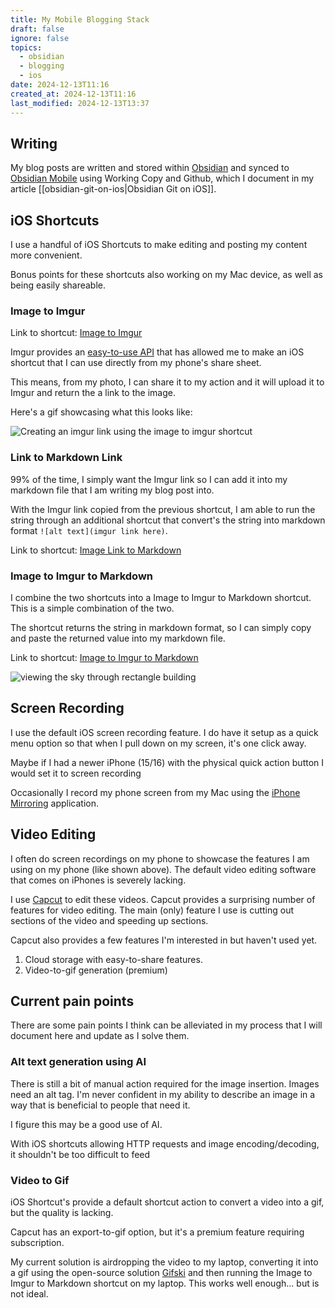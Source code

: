 ```yaml
---
title: My Mobile Blogging Stack
draft: false
ignore: false
topics:
  - obsidian
  - blogging
  - ios
date: 2024-12-13T11:16
created_at: 2024-12-13T11:16
last_modified: 2024-12-13T13:37
---
```


## Writing

My blog posts are written and stored within [Obsidian](https://obsidian.md/) and synced to [Obsidian Mobile](https://obsidian.md/mobile) using Working Copy and Github, which I document in my article [[obsidian-git-on-ios|Obsidian Git on iOS]].

## iOS Shortcuts

I use a handful of iOS Shortcuts to make editing and posting my content more convenient. 

Bonus points for these shortcuts also working on my Mac device, as well as being easily shareable.

### Image to Imgur

Link to shortcut: [Image to Imgur](https://www.icloud.com/shortcuts/29967716bf954cdaa81a5f66d9b1aaa3)

Imgur provides an [easy-to-use API](https://apidocs.imgur.com/) that has allowed me to make an iOS shortcut that I can use directly from my phone's share sheet. 

This means, from my photo, I can share it to my action and it will upload it to Imgur and return the a link to the image.

Here's a gif showcasing what this looks like:

![Creating an imgur link using the image to imgur shortcut](https://i.imgur.com/d4UHkEr.gif)

### Link to Markdown Link

99% of the time, I simply want the Imgur link so I can add it into my markdown file that I am writing my blog post into.

With the Imgur link copied from the previous shortcut, I am able to run the string through an additional shortcut that convert's the string into markdown format `![alt text](imgur link here)`.

Link to shortcut: [Image Link to Markdown](https://www.icloud.com/shortcuts/009b724a598a4931a3abdee49dd31f61)

### Image to Imgur to Markdown

I combine the two shortcuts into a Image to Imgur to Markdown shortcut. This is a simple combination of the two.

The shortcut returns the string in markdown format, so I can simply copy and paste the returned value into my markdown file.

Link to shortcut: [Image to Imgur to Markdown](https://www.icloud.com/shortcuts/ac1a413814244e48a191ad5c3aab4dd1)

![viewing the sky through rectangle building](https://i.imgur.com/G5GgecM.gif)

## Screen Recording

I use the default iOS screen recording feature. I do have it setup as a quick menu option so that when I pull down on my screen, it's one click away.

Maybe if I had a newer iPhone (15/16) with the physical quick action button I would set it to screen recording

Occasionally I record my phone screen from my Mac using the [iPhone Mirroring](https://support.apple.com/en-us/120421) application.

## Video Editing

I often do screen recordings on my phone to showcase the features I am using on my phone (like shown above). The default video editing software that comes on iPhones is severely lacking.

I use [Capcut](https://www.capcut.com/) to edit these videos. Capcut provides a surprising number of features for video editing. The main (only) feature I use is cutting out sections of the video and speeding up sections.

Capcut also provides a few features I'm interested in but haven't used yet.

1. Cloud storage with easy-to-share features.
2. Video-to-gif generation (premium)

## Current pain points

There are some pain points I think can be alleviated in my process that I will document here and update as I solve them.

### Alt text generation using AI

There is still a bit of manual action required for the image insertion. Images need an alt tag. I'm never confident in my ability to describe an image in a way that is beneficial to people that need it.

I figure this may be a good use of AI.

With iOS shortcuts allowing HTTP requests and image encoding/decoding, it shouldn't be too difficult to feed

### Video to Gif

iOS Shortcut's provide a default shortcut action to convert a video into a gif, but the quality is lacking.

Capcut has an export-to-gif option, but it's a premium feature requiring subscription.

My current solution is airdropping the video to my laptop, converting it into a gif using the open-source solution [Gifski](https://github.com/sindresorhus/Gifski) and then running the Image to Imgur to Markdown shortcut on my laptop. This works well enough... but is not ideal.